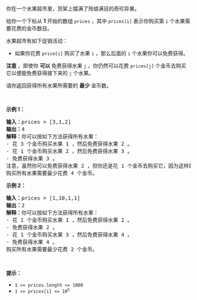 <p>你在一个水果超市里，货架上摆满了玲琅满目的奇珍异果。</p>

<p>给你一个下标从 <strong>1</strong>&nbsp;开始的数组&nbsp;<code>prices</code>&nbsp;，其中&nbsp;<code>prices[i]</code>&nbsp;表示你购买第 <code>i</code>&nbsp;个水果需要花费的金币数目。</p>

<p>水果超市有如下促销活动：</p>

<ul>
	<li>如果你花费 <code>price[i]</code>&nbsp;购买了水果&nbsp;<code>i</code>&nbsp;，那么后面的&nbsp;<code>i</code>&nbsp;个水果你可以免费获得。</li>
</ul>

<p><strong>注意</strong>&nbsp;，即使你&nbsp;<strong>可以</strong>&nbsp;免费获得水果&nbsp;<code>j</code>&nbsp;，你仍然可以花费&nbsp;<code>prices[j]</code>&nbsp;个金币去购买它以便能免费获得接下来的 <code>j</code>&nbsp;个水果。</p>

<p>请你返回获得所有水果所需要的 <strong>最少</strong>&nbsp;金币数。</p>

<p>&nbsp;</p>

<p><strong class="example">示例 1：</strong></p>

<pre>
<b>输入：</b>prices = [3,1,2]
<b>输出：</b>4
<b>解释</b><strong>：</strong>你可以按如下方法获得所有水果：
- 花 3 个金币购买水果 1 ，然后免费获得水果 2 。
- 花 1 个金币购买水果 2 ，然后免费获得水果 3 。
- 免费获得水果 3 。
注意，虽然你可以免费获得水果 2 ，但你还是花 1 个金币去购买它，因为这样的总花费最少。
购买所有水果需要最少花费 4 个金币。
</pre>

<p><strong class="example">示例 2：</strong></p>

<pre>
<b>输入：</b>prices = [1,10,1,1]
<b>输出：</b>2
<b>解释：</b>你可以按如下方法获得所有水果：
- 花 1 个金币购买水果 1 ，然后免费获得水果 2 。
- 免费获得水果 2 。
- 花 1 个金币购买水果 3 ，然后免费获得水果 4 。
- 免费获得水果 4 。
购买所有水果需要最少花费 2 个金币。
</pre>

<p>&nbsp;</p>

<p><strong>提示：</strong></p>

<ul>
	<li><code>1 &lt;= prices.length &lt;= 1000</code></li>
	<li><code>1 &lt;= prices[i] &lt;= 10<sup>5</sup></code></li>
</ul>
